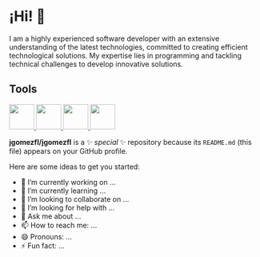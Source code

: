 # ¡Hi! 👋

I am a highly experienced software developer with an extensive understanding of the latest technologies, committed to creating efficient technological solutions. My expertise lies in programming and tackling technical challenges to develop innovative solutions.

## Tools
<a href="https://angular.io">
    <img src="https://angular.io/assets/images/logos/angular/shield-large.svg" width="50">
</a>
<a href="https://raw.githubusercontent.com/devicons/devicon/master/icons/react/react-original-wordmark.svg">
    <img src="https://es.react.dev/images/og-home.png" width="50">
</a>
<a href="https://angular.io">
    <img src="https://angular.io/assets/images/logos/angular/shield-large.svg" width="50">
</a>
<a href="https://angular.io">
    <img src="https://angular.io/assets/images/logos/angular/shield-large.svg" width="50">
</a>

**jgomezfl/jgomezfl** is a ✨ _special_ ✨ repository because its `README.md` (this file) appears on your GitHub profile.

Here are some ideas to get you started:

- 🔭 I’m currently working on ...
- 🌱 I’m currently learning ...
- 👯 I’m looking to collaborate on ...
- 🤔 I’m looking for help with ...
- 💬 Ask me about ...
- 📫 How to reach me: ...
- 😄 Pronouns: ...
- ⚡ Fun fact: ...

